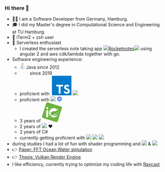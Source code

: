 ### Hi there 👋
- 👨‍💻 I am a Software Developer from Germany, Hamburg.
- 🎓 I did my Master's degree in Computational Science and Engineering at TU Hamburg.
- 🚀 iTerm2 + zsh user
- 🦾 Serverless enthusiast
  - I created the serverless note taking app <img src="https://www.takeniftynotes.net/assets/128x128.png" width="16"/>[Rocketnotes](https://www.takeniftynotes.net)<img src="https://www.takeniftynotes.net/assets/128x128.png" width="16"/> using angular 2 and aws cdk/lambda together with go. 
- Software engineering experience:
  - <img src="https://raw.githubusercontent.com/gilbarbara/logos/master/logos/java.svg" width="16"/> Java since 2012
  - <img src="https://raw.githubusercontent.com/gilbarbara/logos/master/logos/aws.svg" width="28" height="16"/> since 2019
  - proficient with <img src="https://raw.githubusercontent.com/gilbarbara/logos/master/logos/angular.svg" alt="" width="56"/> <img src="https://raw.githubusercontent.com/gilbarbara/logos/master/logos/typescript.svg" width="62"/> <img src="https://raw.githubusercontent.com/gilbarbara/logos/master/logos/javascript.svg" width="16"/>
  - proficient with <img src="https://raw.githubusercontent.com/gilbarbara/logos/master/logos/docker.svg" width="60"/> <img src="https://raw.githubusercontent.com/gilbarbara/logos/master/logos/kubernetes.svg" width="16"/>
  - 3 years of <img src="https://raw.githubusercontent.com/gilbarbara/logos/master/logos/spring.svg" width="64"/>
  - 2 years of <img src="https://raw.githubusercontent.com/gilbarbara/logos/master/logos/kotlin.svg" width="56"/> ❤️
  - 2 years of C#
  - currently getting proficient with <img src="https://raw.githubusercontent.com/gilbarbara/logos/master/logos/go.svg" width="38"/> <img src="https://raw.githubusercontent.com/gilbarbara/logos/master/logos/vue.svg" width="16"/> <img src="https://raw.githubusercontent.com/gilbarbara/logos/master/logos/python.svg" width="14"/>
 - during studies I had a lot of fun with shader programming and <img src="https://raw.githubusercontent.com/gilbarbara/logos/master/logos/opengl.svg" width="38"/> & <img src="https://raw.githubusercontent.com/gilbarbara/logos/master/logos/vulkan.svg" width="48"/>
  - 👉 [Paper: FFT Ocean Water simulation](https://tore.tuhh.de/handle/11420/1439?locale=en)
  - 👉 [Thesis: Vulkan Render Engine](https://www.grin.com/document/456305)
 - I like efficiency, currently trying to optimize my coding life with [Raycast](https://github.com/raycast)
<!--
**fynnfluegge/fynnfluegge** is a ✨ _special_ ✨ repository because its `README.md` (this file) appears on your GitHub profile.

Here are some ideas to get you started:

- 🔭 I’m currently working on ...
- 🌱 I’m currently learning ...
- 👯 I’m looking to collaborate on ...
- 🤔 I’m looking for help with ...
- 💬 Ask me about ...
- 📫 How to reach me: ...
- 😄 Pronouns: ...
- ⚡ Fun fact: ...
-->
